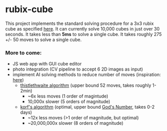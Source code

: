# rubix-cube

This project implements the standard solving procedure for a 3x3 rubix cube as specified [here](https://www.rubiks.com/media/guides/RBL_solve_guide_CUBE_US_5.375x8.375in_AW_27Feb2020_VISUAL.pdf).
It can currently solve 10,000 cubes in just over 30 seconds. It takes less than **5ms** to solve a single cube. It takes roughly 275 +/- 50 moves  to solve a single cube.

### More to come:
- JS web app with GUI cube editor
- photo integration (CV pipeline to accept 6 2D images as input)
- implement AI solving methods to reduce number of moves (inspiration: [here](https://github.com/benbotto/rubiks-cube-cracker))
  - [thistlethwaite algorithm](https://www.jaapsch.net/puzzles/thistle.htm) (upper bound 52  moves, takes roughly 1-2min)
    - ~6x less moves (1 order of magintude)
    - 10,000x slower (5 orders of magnitude)
  - [korf's algorithm](https://www.cs.princeton.edu/courses/archive/fall06/cos402/papers/korfrubik.pdf) (optimal, upper bound [God's Number](https://www.cube20.org/qtm/), takes 0-2 days)
    - ~12x less moves (>1 order of magnitude, but optimal)
    - ~20,000,000x slower (8 orders of magnitude)
